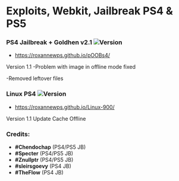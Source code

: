 # Exploits, Webkit, Jailbreak PS4 & PS5

### PS4 Jailbreak + Goldhen v2.1 ![Version](https://img.shields.io/badge/Version-9.00-brightgreen.svg)

- https://roxannewps.github.io/pOOBs4/

Version 1.1
-Problem with image in offline mode fixed

-Removed leftover files

### Linux PS4 ![Version](https://img.shields.io/badge/Version-1.1-brightgreen.svg)

- https://roxannewps.github.io/Linux-900/

Version 1.1
Update Cache Offline


### Credits:

- **#Chendochap** (PS4/PS5 JB)
- **#Specter** (PS4/PS5 JB)
- **#Znullptr** (PS4/PS5 JB)
- **#sleirsgoevy** (PS4 JB)
- **#TheFlow** (PS4 JB)
